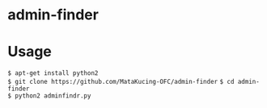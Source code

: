 # admin-finder
<h1>Usage</h1>
<code>$ apt-get install python2<br></code>
<code>$ git clone https://github.com/MataKucing-OFC/admin-finder</code>
<code>$ cd admin-finder<br></code>
<code>$ python2 adminfindr.py<br></code>
